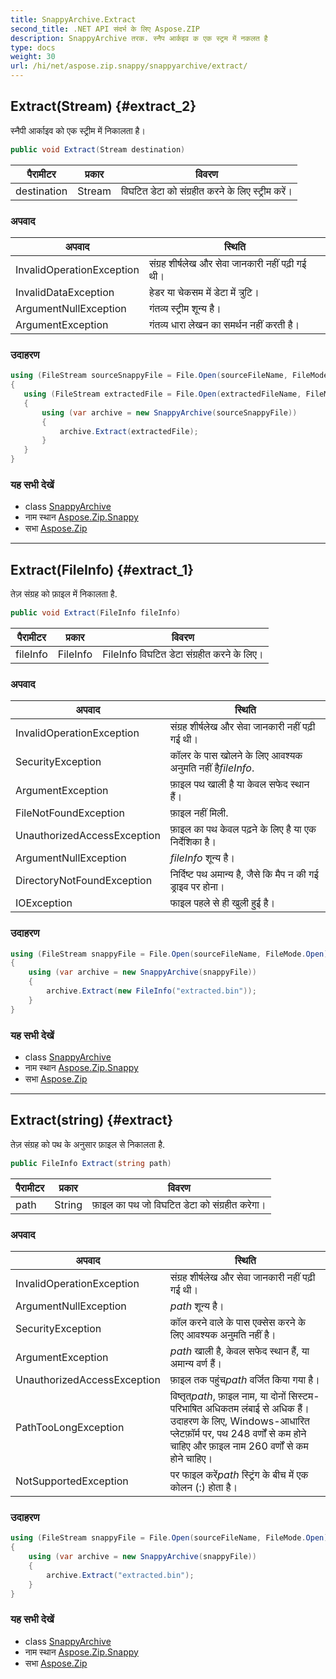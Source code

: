 ```yaml
---
title: SnappyArchive.Extract
second_title: .NET API संदर्भ के लिए Aspose.ZIP
description: SnappyArchive तरक. स्नैप आर्कइव क एक स्ट्रम में नकलत है
type: docs
weight: 30
url: /hi/net/aspose.zip.snappy/snappyarchive/extract/
---
```

## Extract(Stream) {#extract_2}

स्नैपी आर्काइव को एक स्ट्रीम में निकालता है।

```csharp
public void Extract(Stream destination)
```

| पैरामीटर | प्रकार | विवरण |
| --- | --- | --- |
| destination | Stream | विघटित डेटा को संग्रहीत करने के लिए स्ट्रीम करें। |

### अपवाद

| अपवाद | स्थिति |
| --- | --- |
| InvalidOperationException | संग्रह शीर्षलेख और सेवा जानकारी नहीं पढ़ी गई थी। |
| InvalidDataException | हेडर या चेकसम में डेटा में त्रुटि। |
| ArgumentNullException | गंतव्य स्ट्रीम शून्य है। |
| ArgumentException | गंतव्य धारा लेखन का समर्थन नहीं करती है। |

### उदाहरण

```csharp
using (FileStream sourceSnappyFile = File.Open(sourceFileName, FileMode.Open))
{
   using (FileStream extractedFile = File.Open(extractedFileName, FileMode.Create))
   {
       using (var archive = new SnappyArchive(sourceSnappyFile))
       {
           archive.Extract(extractedFile);
       }
   }
}
```

### यह सभी देखें

* class [SnappyArchive](../)
* नाम स्थान [Aspose.Zip.Snappy](../../snappyarchive/)
* सभा [Aspose.Zip](../../../)

---

## Extract(FileInfo) {#extract_1}

तेज़ संग्रह को फ़ाइल में निकालता है.

```csharp
public void Extract(FileInfo fileInfo)
```

| पैरामीटर | प्रकार | विवरण |
| --- | --- | --- |
| fileInfo | FileInfo | FileInfo विघटित डेटा संग्रहीत करने के लिए। |

### अपवाद

| अपवाद | स्थिति |
| --- | --- |
| InvalidOperationException | संग्रह शीर्षलेख और सेवा जानकारी नहीं पढ़ी गई थी। |
| SecurityException | कॉलर के पास खोलने के लिए आवश्यक अनुमति नहीं है*fileInfo*. |
| ArgumentException | फ़ाइल पथ खाली है या केवल सफेद स्थान हैं। |
| FileNotFoundException | फ़ाइल नहीं मिली. |
| UnauthorizedAccessException | फ़ाइल का पथ केवल पढ़ने के लिए है या एक निर्देशिका है। |
| ArgumentNullException | *fileInfo* शून्य है। |
| DirectoryNotFoundException | निर्दिष्ट पथ अमान्य है, जैसे कि मैप न की गई ड्राइव पर होना। |
| IOException | फाइल पहले से ही खुली हुई है। |

### उदाहरण

```csharp
using (FileStream snappyFile = File.Open(sourceFileName, FileMode.Open))
{
    using (var archive = new SnappyArchive(snappyFile))
    {
        archive.Extract(new FileInfo("extracted.bin"));
    }
}
```

### यह सभी देखें

* class [SnappyArchive](../)
* नाम स्थान [Aspose.Zip.Snappy](../../snappyarchive/)
* सभा [Aspose.Zip](../../../)

---

## Extract(string) {#extract}

तेज़ संग्रह को पथ के अनुसार फ़ाइल से निकालता है.

```csharp
public FileInfo Extract(string path)
```

| पैरामीटर | प्रकार | विवरण |
| --- | --- | --- |
| path | String | फ़ाइल का पथ जो विघटित डेटा को संग्रहीत करेगा। |

### अपवाद

| अपवाद | स्थिति |
| --- | --- |
| InvalidOperationException | संग्रह शीर्षलेख और सेवा जानकारी नहीं पढ़ी गई थी। |
| ArgumentNullException | *path* शून्य है। |
| SecurityException | कॉल करने वाले के पास एक्सेस करने के लिए आवश्यक अनुमति नहीं है। |
| ArgumentException | *path* खाली है, केवल सफेद स्थान हैं, या अमान्य वर्ण हैं। |
| UnauthorizedAccessException | फ़ाइल तक पहुंच*path* वर्जित किया गया है। |
| PathTooLongException | विष्तृत*path*, फ़ाइल नाम, या दोनों सिस्टम-परिभाषित अधिकतम लंबाई से अधिक हैं। उदाहरण के लिए, Windows-आधारित प्लेटफ़ॉर्म पर, पथ 248 वर्णों से कम होने चाहिए और फ़ाइल नाम 260 वर्णों से कम होने चाहिए। |
| NotSupportedException | पर फाइल करें*path* स्ट्रिंग के बीच में एक कोलन (:) होता है। |

### उदाहरण

```csharp
using (FileStream snappyFile = File.Open(sourceFileName, FileMode.Open))
{
    using (var archive = new SnappyArchive(snappyFile))
    {
        archive.Extract("extracted.bin");
    }
}
```

### यह सभी देखें

* class [SnappyArchive](../)
* नाम स्थान [Aspose.Zip.Snappy](../../snappyarchive/)
* सभा [Aspose.Zip](../../../)


